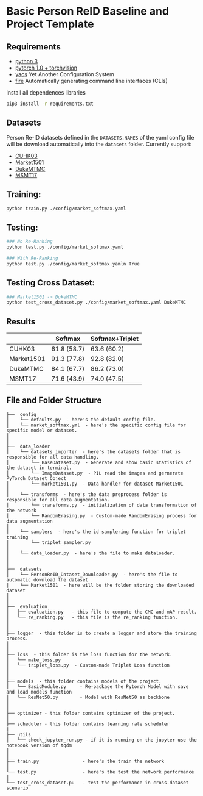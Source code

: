 # Basic Person ReID Baseline and Project Template

## Requirements
- [python 3](https://www.python.org/downloads/)
- [pytorch 1.0 + torchvision](https://pytorch.org/)
- [yacs](https://github.com/rbgirshick/yacs) Yet Another Configuration System
- [fire](https://github.com/google/python-fire) Automatically generating command line interfaces (CLIs)

Install all dependences libraries
``` bash
pip3 install -r requirements.txt
```

## Datasets
Person Re-ID datasets defined in the `DATASETS.NAMES` of the yaml config file will be download automatically into the `datasets` folder.
Currently support:
* [CUHK03](http://www.ee.cuhk.edu.hk/~xgwang/CUHK_identification.html)
* [Market1501](http://www.liangzheng.org/Project/project_reid.html)
* [DukeMTMC](https://github.com/layumi/DukeMTMC-reID_evaluation)
* [MSMT17](https://www.pkuvmc.com/publications/msmt17.html)

## Training:
``` bash
python train.py ./config/market_softmax.yaml
```

## Testing:
``` bash
### No Re-Ranking
python test.py ./config/market_softmax.yaml

### With Re-Ranking
python test.py ./config/market_softmax.yamln True
```

## Testing Cross Dataset:
``` bash
### Market1501 -> DukeMTMC
python test_cross_dataset.py ./config/market_softmax.yaml DukeMTMC
```

## Results

|            |   Softmax   | Softmax+Triplet |
|     ---    |     --      | --              |
| CUHK03     | 61.8 (58.7) | 63.6 (60.2)     |
| Market1501 | 91.3 (77.8) | 92.8 (82.0)     |
| DukeMTMC   | 84.1 (67.7) | 86.2 (73.0)     |
| MSMT17     | 71.6 (43.9) | 74.0 (47.5)     |


## File and Folder Structure
```
├──  config
│    └── defaults.py  - here's the default config file.
│    └── market_softmax.yml  - here's the specific config file for specific model or dataset.
│ 
│
├──  data_loader  
│    └── datasets_importer  - here's the datasets folder that is responsible for all data handling.
│        └── BaseDataset.py  - Generate and show basic statistics of the dataset in terminal.
│        └── ImageDataset.py  - PIL read the images and gernerate PyTorch Dataset Object
│        └── market1501.py  - Data handler for dataset Market1501
│
│    └── transforms  - here's the data preprocess folder is responsible for all data augmentation.
│        └── transforms.py  - initialization of data transformation of the network
│        └── RandomErasing.py  - Custom-made RandomErasing process for data augmentation
│ 
│    └── samplers  - here's the id samplering function for triplet training
│        └── triplet_sampler.py
│ 
│    └── data_loader.py  - here's the file to make dataloader.
│
│
├──  datasets  
│    └── PersonReID_Dataset_Downloader.py  - here's the file to automatic download the dataset
│    └── Market1501  - here will be the folder storing the downloaded dataset
│
│
├──  evaluation
│   ├── evaluation.py   - this file to compute the CMC and mAP result.
│   └── re_ranking.py   - this file is the re_ranking function.
│
│
├── logger  - this folder is to create a logger and store the training process.
│
│
├── loss  - this folder is the loss function for the network.
│   └── make_loss.py
│   └── triplet_loss.py  - Custom-made Triplet Loss function
│  
│
├── models  - this folder contains models of the project.
│   └── BasicModule.py     - Re-package the Pytorch Model with save and load models function
│   └── ResNet50.py        - Model with ResNet50 as backbone
│
│
├── optimizer - this folder contains optimizer of the project.
│
├── scheduler - this folder contains learning rate scheduler
|
├── utils       
│   └── check_jupyter_run.py - if it is running on the jupyter use the notebook version of tqdm
│   
│ 
├── train.py                - here's the train the network
│    
└── test.py                 - here's the test the network performance   
│
└── test_cross_dataset.pu	- test the performance in cross-dataset scenario
```